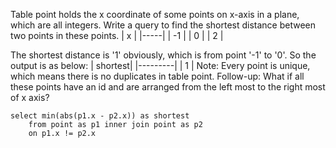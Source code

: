 Table point holds the x coordinate of some points on x-axis in a plane, which are all integers.
Write a query to find the shortest distance between two points in these points.
| x   |
|-----|
| -1  |
| 0   |
| 2   |

The shortest distance is '1' obviously, which is from point '-1' to '0'. So the output is as below:
| shortest|
|---------|
| 1       |
Note: Every point is unique, which means there is no duplicates in table point.
Follow-up: What if all these points have an id and are arranged from the left most to the right most of x axis?

```
select min(abs(p1.x - p2.x)) as shortest
    from point as p1 inner join point as p2
    on p1.x != p2.x

```
